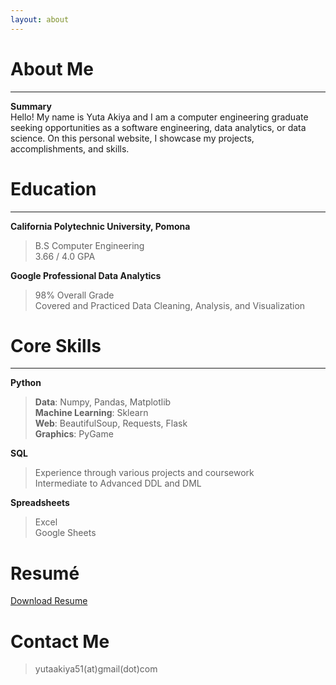 ```yaml
---
layout: about 
---
```


# About Me
---
**Summary**  
Hello! My name is Yuta Akiya and I am a computer engineering graduate seeking opportunities as a software engineering, data analytics, or data science. 
On this personal website, I showcase my projects, accomplishments, and skills. 


# Education
---
**California Polytechnic University, Pomona**
> B.S Computer Engineering  
> 3.66 / 4.0 GPA  


**Google Professional Data Analytics**
> 98% Overall Grade  
> Covered and Practiced Data Cleaning, Analysis, and Visualization


# Core Skills  
---
**Python**
> **Data**: Numpy, Pandas, Matplotlib  
> **Machine Learning**: Sklearn  
> **Web**: BeautifulSoup, Requests, Flask  
> **Graphics**: PyGame  


**SQL**
> Experience through various projects and coursework  
> Intermediate to Advanced DDL and DML


**Spreadsheets**
> Excel  
> Google Sheets


# Resumé
<a href="" download>Download Resume</a>

# Contact Me 
> yutaakiya51(at)gmail(dot)com
